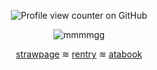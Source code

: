 <div align="center">
  
![Profile view counter on GitHub](https://komarev.com/ghpvc/?username=solarparfait&color=grey&label=✦&style=plastic&base=0)

![mmmmgg](https://github.com/user-attachments/assets/02562666-c917-435f-923d-670d33cc4c49)

[strawpage](https://detectivesprince.straw.page/) ≋ [rentry](https://rentry.co/solarparfait) ≋ [atabook](https://deidara.atabook.org/) 
